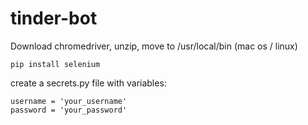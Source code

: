 # tinder-bot

Download chromedriver, unzip, move to /usr/local/bin (mac os / linux)



```pip install selenium```



create a secrets.py file with variables:


```
username = 'your_username'
password = 'your_password'
```
